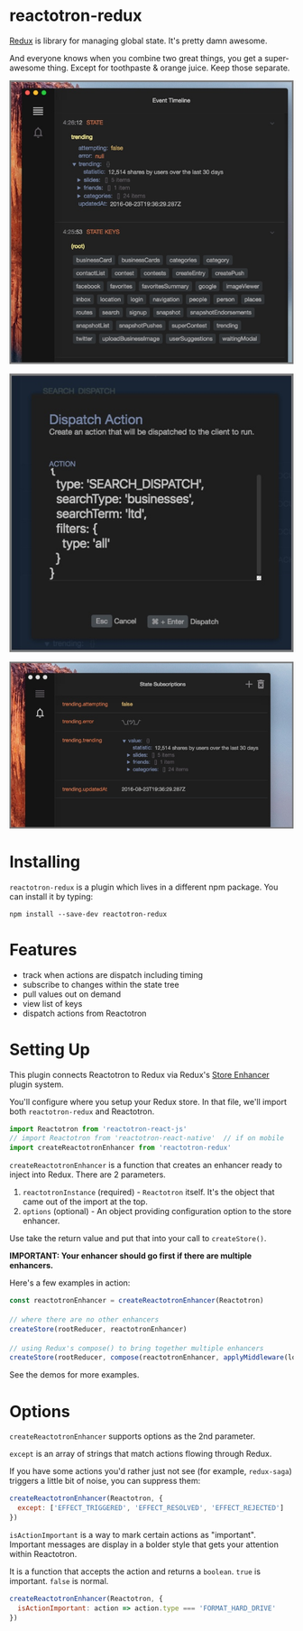 # reactotron-redux

[Redux](http://redux.js.org/) is library for managing global state.  It's pretty damn awesome.

And everyone knows when you combine two great things, you get a super-awesome thing.  Except for toothpaste & orange juice.  Keep those separate.

![Keys and Values](./images/redux/redux-keys-values.jpg)

![Dispatching](./images/redux/dispatching.jpg)

![Subscriptions](./images/redux/subscriptions.jpg)


# Installing

`reactotron-redux` is a plugin which lives in a different npm package.  You can install it by typing:

```
npm install --save-dev reactotron-redux
```

# Features

* track when actions are dispatch including timing
* subscribe to changes within the state tree
* pull values out on demand
* view list of keys
* dispatch actions from Reactotron

# Setting Up

This plugin connects Reactotron to Redux via Redux's [Store Enhancer](http://redux.js.org/docs/Glossary.html#store-enhancer) plugin system.

You'll configure where you setup your Redux store.  In that file, we'll import both `reactotron-redux` and Reactotron.

```js
import Reactotron from 'reactotron-react-js'
// import Reactotron from 'reactotron-react-native'  // if on mobile
import createReactotronEnhancer from 'reactotron-redux'
```

`createReactotronEnhancer` is a function that creates an enhancer ready to inject into Redux. There are 2 parameters.

1. `reactotronInstance` (required) - `Reactotron` itself. It's the object that came out of the import at the top.
2. `options` (optional) - An object providing configuration option to the store enhancer.

Use take the return value and put that into your call to `createStore()`.

**IMPORTANT:  Your enhancer should go first if there are multiple enhancers.**

Here's a few examples in action:

```js
const reactotronEnhancer = createReactotronEnhancer(Reactotron)

// where there are no other enhancers
createStore(rootReducer, reactotronEnhancer)

// using Redux's compose() to bring together multiple enhancers
createStore(rootReducer, compose(reactotronEnhancer, applyMiddleware(logger, sagaMiddleware)))
```

See the demos for more examples.

# Options

`createReactotronEnhancer` supports options as the 2nd parameter.

`except` is an array of strings that match actions flowing through Redux.

If you have some actions you'd rather just not see (for example, `redux-saga`)
triggers a little bit of noise, you can suppress them:

```js
createReactotronEnhancer(Reactotron, {
  except: ['EFFECT_TRIGGERED', 'EFFECT_RESOLVED', 'EFFECT_REJECTED']
})
```

`isActionImportant` is a way to mark certain actions as "important".   Important messages are display in a bolder style that gets your attention within Reactotron.  

It is a function that accepts the action and returns a `boolean`.  `true` is important.  `false` is normal.

```js
createReactotronEnhancer(Reactotron, {
  isActionImportant: action => action.type === 'FORMAT_HARD_DRIVE'
})
```
